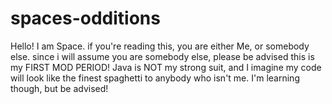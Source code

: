 # spaces-odditions
Hello! I am Space. if you're reading this, you are either Me, or somebody else. since i will assume you are somebody else, please be advised this is my FIRST MOD PERIOD!
Java is NOT my strong suit, and I imagine my code will look like the finest spaghetti to anybody who isn't me. I'm learning though, but be advised!
